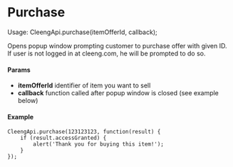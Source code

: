 Purchase
========

Usage:
    CleengApi.purchase(itemOfferId, callback);

Opens popup window prompting customer to purchase offer with given ID. If user is not logged in at cleeng.com,
he will be prompted to do so.

#### Params

* **itemOfferId** identifier of item you want to sell
* **callback** function called after popup window is closed (see example below)

#### Example

    CleengApi.purchase(123123123, function(result) {
        if (result.accessGranted) {
            alert('Thank you for buying this item!');
        }
    });